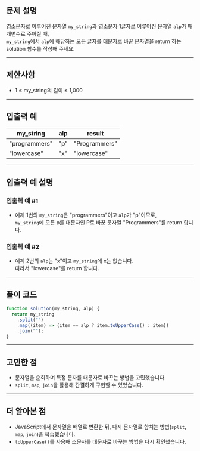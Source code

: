 ## 문제 설명

영소문자로 이루어진 문자열 `my_string`과 영소문자 1글자로 이루어진 문자열 `alp`가 매개변수로 주어질 때,  
`my_string`에서 `alp`에 해당하는 모든 글자를 대문자로 바꾼 문자열을 return 하는 solution 함수를 작성해 주세요.

---

## 제한사항

- 1 ≤ my_string의 길이 ≤ 1,000

---

## 입출력 예

| my_string     | alp | result        |
| ------------- | --- | ------------- |
| "programmers" | "p" | "Programmers" |
| "lowercase"   | "x" | "lowercase"   |

---

## 입출력 예 설명

### 입출력 예 #1

- 예제 1번의 `my_string`은 "programmers"이고 `alp`가 "p"이므로,  
  `my_string`에 모든 p를 대문자인 P로 바꾼 문자열 "Programmers"를 return 합니다.

### 입출력 예 #2

- 예제 2번의 `alp`는 "x"이고 `my_string`에 x는 없습니다.  
  따라서 "lowercase"를 return 합니다.

---

## 풀이 코드

```javascript
function solution(my_string, alp) {
  return my_string
    .split("")
    .map((item) => (item == alp ? item.toUpperCase() : item))
    .join("");
}
```

---

## 고민한 점

- 문자열을 순회하며 특정 문자를 대문자로 바꾸는 방법을 고민했습니다.
- `split`, `map`, `join`을 활용해 간결하게 구현할 수 있었습니다.

---

## 더 알아본 점

- JavaScript에서 문자열을 배열로 변환한 뒤, 다시 문자열로 합치는 방법(`split`, `map`, `join`)을 복습했습니다.
- `toUpperCase()`를 사용해 소문자를 대문자로 바꾸는 방법을 다시 확인했습니다.
